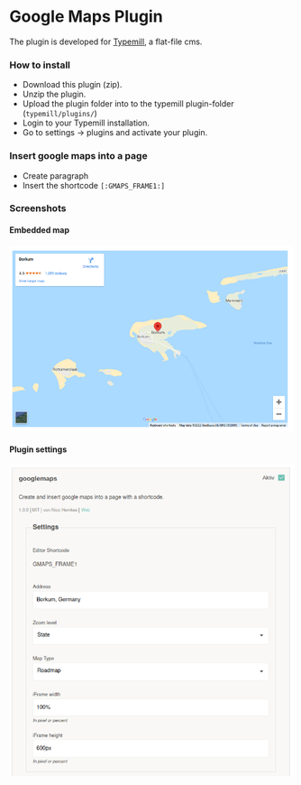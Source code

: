# Google Maps Plugin

The plugin is developed for [Typemill](https://github.com/typemill/typemill), a flat-file cms.

### How to install

* Download this plugin (zip).
* Unzip the plugin.
* Upload the plugin folder into to the typemill plugin-folder (`typemill/plugins/`)
* Login to your Typemill installation.
* Go to settings -> plugins and activate your plugin.

### Insert google maps into a page

* Create paragraph
* Insert the shortcode `[:GMAPS_FRAME1:]`

### Screenshots

#### Embedded map

![Map Preview](https://raw.githubusercontent.com/turbopixel/typemill-googlemaps/master/github/screenshot-map.png "Map Preview")

#### Plugin settings

![Settings](https://raw.githubusercontent.com/turbopixel/typemill-googlemaps/master/github/screenshot-settings.png "Settings")